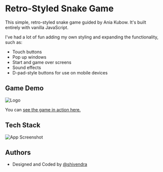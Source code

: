 
# Retro-Styled Snake Game

This simple, retro-styled snake game guided by Ania Kubow. It's built entirely with vanilla JavaScript.

I've had a lot of fun adding my own styling and expanding the functionality, such as:

- Touch buttons
- Pop up windows
- Start and game over screens
- Sound effects
- D-pad-style buttons for use on mobile devices


## Game Demo

![Logo](https://ibb.co/m463JDb)

You can [ see the game in action here.](https://shivendra-github.github.io/Retro-Snake-Game//)





## Tech Stack

![App Screenshot](https://i.postimg.cc/cHqhb8zN/Screenshot-2023-06-26-150545.png)


## Authors

- Designed and Coded by [@shivendra](https://www.linkedin.com/in/shivendra-pratap-singh-123408233/)
